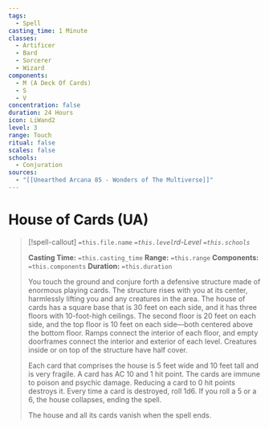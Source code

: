 ```yaml
---
tags:
  - Spell
casting_time: 1 Minute
classes:
  - Artificer
  - Bard
  - Sorcerer
  - Wizard
components:
  - M (A Deck Of Cards)
  - S
  - V
concentration: false
duration: 24 Hours
icon: LiWand2
level: 3
range: Touch
ritual: false
scales: false
schools:
  - Conjuration
sources:
  - "[[Unearthed Arcana 85 - Wonders of The Multiverse]]"
---
```


# House of Cards (UA)

>[!spell-callout] `=this.file.name`
>*`=this.level`rd-Level `=this.schools`*
>
>**Casting Time:** `=this.casting_time`
>**Range:** `=this.range`
>**Components:** `=this.components`
>**Duration:** `=this.duration`
>
>You touch the ground and conjure forth a defensive structure made of enormous playing cards. The structure rises with you at its center, harmlessly lifting you and any creatures in the area. The house of cards has a square base that is 30 feet on each side, and it has three floors with 10-foot-high ceilings. The second floor is 20 feet on each side, and the top floor is 10 feet on each side—both centered above the bottom floor. Ramps connect the interior of each floor, and empty doorframes connect the interior and exterior of each level. Creatures inside or on top of the structure have half cover.
>
>Each card that comprises the house is 5 feet wide and 10 feet tall and is very fragile. A card has AC 10 and 1 hit point. The cards are immune to poison and psychic damage. Reducing a card to 0 hit points destroys it. Every time a card is destroyed, roll 1d6. If you roll a 5 or a 6, the house collapses, ending the spell.
>
>The house and all its cards vanish when the spell ends.
>
>
